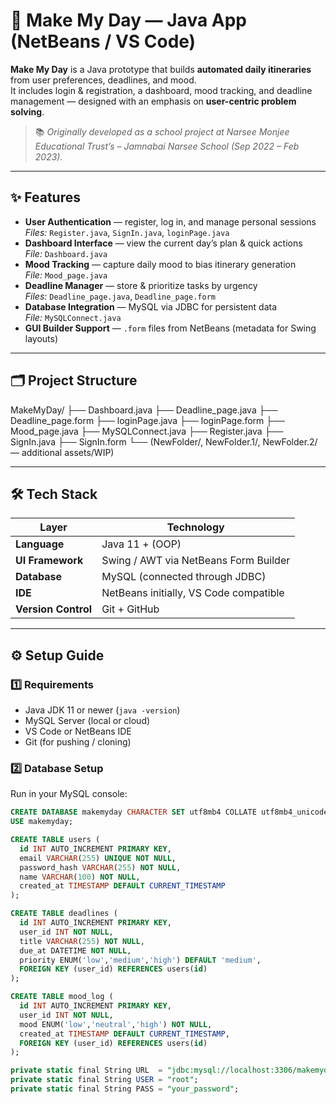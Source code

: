 # 🌅 Make My Day — Java App (NetBeans / VS Code)

**Make My Day** is a Java prototype that builds **automated daily itineraries** from user preferences, deadlines, and mood.  
It includes login & registration, a dashboard, mood tracking, and deadline management — designed with an emphasis on **user-centric problem solving**.

> 📚 *Originally developed as a school project at Narsee Monjee Educational Trust’s – Jamnabai Narsee School (Sep 2022 – Feb 2023).*

---

## ✨ Features

- **User Authentication** — register, log in, and manage personal sessions  
  *Files:* `Register.java`, `SignIn.java`, `loginPage.java`
- **Dashboard Interface** — view the current day’s plan & quick actions  
  *File:* `Dashboard.java`
- **Mood Tracking** — capture daily mood to bias itinerary generation  
  *File:* `Mood_page.java`
- **Deadline Manager** — store & prioritize tasks by urgency  
  *Files:* `Deadline_page.java`, `Deadline_page.form`
- **Database Integration** — MySQL via JDBC for persistent data  
  *File:* `MySQLConnect.java`
- **GUI Builder Support** — `.form` files from NetBeans (metadata for Swing layouts)

---

## 🗂 Project Structure

MakeMyDay/
├── Dashboard.java
├── Deadline_page.java
├── Deadline_page.form
├── loginPage.java
├── loginPage.form
├── Mood_page.java
├── MySQLConnect.java
├── Register.java
├── SignIn.java
├── SignIn.form
└── (NewFolder/, NewFolder.1/, NewFolder.2/ — additional assets/WIP)

---

## 🛠 Tech Stack

| Layer | Technology |
|-------|-------------|
| **Language** | Java 11 + (OOP) |
| **UI Framework** | Swing / AWT via NetBeans Form Builder |
| **Database** | MySQL (connected through JDBC) |
| **IDE** | NetBeans initially, VS Code compatible |
| **Version Control** | Git + GitHub |

---

## ⚙️ Setup Guide

### 1️⃣ Requirements
- Java JDK 11 or newer (`java -version`)
- MySQL Server (local or cloud)
- VS Code or NetBeans IDE
- Git (for pushing / cloning)

### 2️⃣ Database Setup
Run in your MySQL console:

```sql
CREATE DATABASE makemyday CHARACTER SET utf8mb4 COLLATE utf8mb4_unicode_ci;
USE makemyday;

CREATE TABLE users (
  id INT AUTO_INCREMENT PRIMARY KEY,
  email VARCHAR(255) UNIQUE NOT NULL,
  password_hash VARCHAR(255) NOT NULL,
  name VARCHAR(100) NOT NULL,
  created_at TIMESTAMP DEFAULT CURRENT_TIMESTAMP
);

CREATE TABLE deadlines (
  id INT AUTO_INCREMENT PRIMARY KEY,
  user_id INT NOT NULL,
  title VARCHAR(255) NOT NULL,
  due_at DATETIME NOT NULL,
  priority ENUM('low','medium','high') DEFAULT 'medium',
  FOREIGN KEY (user_id) REFERENCES users(id)
);

CREATE TABLE mood_log (
  id INT AUTO_INCREMENT PRIMARY KEY,
  user_id INT NOT NULL,
  mood ENUM('low','neutral','high') NOT NULL,
  created_at TIMESTAMP DEFAULT CURRENT_TIMESTAMP,
  FOREIGN KEY (user_id) REFERENCES users(id)
);

private static final String URL  = "jdbc:mysql://localhost:3306/makemyday";
private static final String USER = "root";
private static final String PASS = "your_password";
